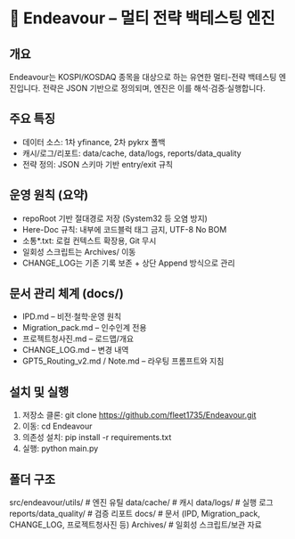 # 🚀 Endeavour – 멀티 전략 백테스팅 엔진

## 개요
Endeavour는 KOSPI/KOSDAQ 종목을 대상으로 하는 유연한 멀티-전략 백테스팅 엔진입니다.
전략은 JSON 기반으로 정의되며, 엔진은 이를 해석·검증·실행합니다.

## 주요 특징
- 데이터 소스: 1차 yfinance, 2차 pykrx 폴백
- 캐시/로그/리포트: data/cache, data/logs, reports/data_quality
- 전략 정의: JSON 스키마 기반 entry/exit 규칙

## 운영 원칙 (요약)
- repoRoot 기반 절대경로 저장 (System32 등 오염 방지)
- Here-Doc 규칙: 내부에 코드블럭 태그 금지, UTF-8 No BOM
- 소통*.txt: 로컬 컨텍스트 확장용, Git 무시
- 일회성 스크립트는 Archives/ 이동
- CHANGE_LOG는 기존 기록 보존 + 상단 Append 방식으로 관리

## 문서 관리 체계 (docs/)
- IPD.md – 비전·철학·운영 원칙
- Migration_pack.md – 인수인계 전용
- 프로젝트청사진.md – 로드맵/개요
- CHANGE_LOG.md – 변경 내역
- GPT5_Routing_v2.md / Note.md – 라우팅 프롬프트와 지침

## 설치 및 실행
1) 저장소 클론: git clone https://github.com/fleet1735/Endeavour.git
2) 이동: cd Endeavour
3) 의존성 설치: pip install -r requirements.txt
4) 실행: python main.py

## 폴더 구조
src/endeavour/utils/    # 엔진 유틸
data/cache/             # 캐시
data/logs/              # 실행 로그
reports/data_quality/   # 검증 리포트
docs/                   # 문서 (IPD, Migration_pack, CHANGE_LOG, 프로젝트청사진 등)
Archives/               # 일회성 스크립트/보관 자료